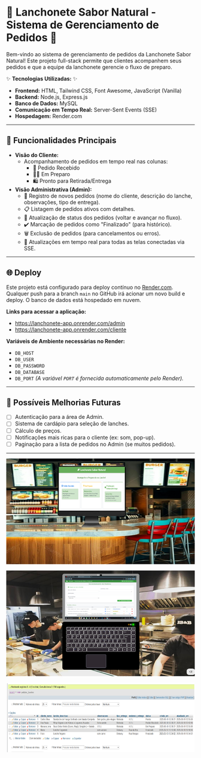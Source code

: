 # 🍔 Lanchonete Sabor Natural - Sistema de Gerenciamento de Pedidos 🌿

Bem-vindo ao sistema de gerenciamento de pedidos da Lanchonete Sabor Natural! Este projeto full-stack permite que clientes acompanhem seus pedidos e que a equipe da lanchonete gerencie o fluxo de preparo.

✨ **Tecnologias Utilizadas:** ✨

*   **Frontend:** HTML, Tailwind CSS, Font Awesome, JavaScript (Vanilla)
*   **Backend:** Node.js, Express.js
*   **Banco de Dados:** MySQL
*   **Comunicação em Tempo Real:** Server-Sent Events (SSE)
*   **Hospedagem:** Render.com

---

## 🚀 Funcionalidades Principais

*   **Visão do Cliente:**
    *   Acompanhamento de pedidos em tempo real nas colunas:
        *   📝 Pedido Recebido
        *   👨‍🍳 Em Preparo
        *   🛍️ Pronto para Retirada/Entrega
*   **Visão Administrativa (Admin):**
    *   📝 Registro de novos pedidos (nome do cliente, descrição do lanche, observações, tipo de entrega).
    *   📋 Listagem de pedidos ativos com detalhes.
    *   🔄 Atualização de status dos pedidos (voltar e avançar no fluxo).
    *   ✔️ Marcação de pedidos como "Finalizado" (para histórico).
    *   🗑️ Exclusão de pedidos (para cancelamentos ou erros).
    *   📡 Atualizações em tempo real para todas as telas conectadas via SSE.

---

## 🌐 Deploy

Este projeto está configurado para deploy contínuo no [Render.com](https://render.com/).
Qualquer push para a branch `main` no GitHub irá acionar um novo build e deploy.
O banco de dados está hospedado em nuvem.

**Links para acessar a aplicação:**
* https://lanchonete-app.onrender.com/admin
* https://lanchonete-app.onrender.com/cliente


**Variáveis de Ambiente necessárias no Render:**
*   `DB_HOST`
*   `DB_USER`
*   `DB_PASSWORD`
*   `DB_DATABASE`
*   `DB_PORT`
*(A variável `PORT` é fornecida automaticamente pelo Render).*

---

## 🤔 Possíveis Melhorias Futuras

*   [ ] Autenticação para a área de Admin.
*   [ ] Sistema de cardápio para seleção de lanches.
*   [ ] Cálculo de preços.
*   [ ] Notificações mais ricas para o cliente (ex: som, pop-up).
*   [ ] Paginação para a lista de pedidos no Admin (se muitos pedidos).

---


<p align="center">
  <img src="imagens/monitorCliente.png" alt="Tela do App CRUD"></a>
</p>

<p align="center">
  <img src="imagens/monitorAdmin.png" alt="Tela do App CRUD"></a>
</p>

<p align="center">
  <img src="imagens/bancoDados.png" alt="Tela do App CRUD"></a>
</p>